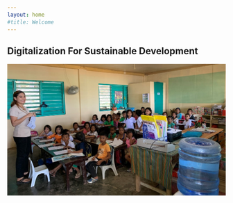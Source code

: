 ```yaml
---
layout: home
#title: Welcome
---
```


## Digitalization For Sustainable Development
<img src="/assets/img/bg-home.jpg">



